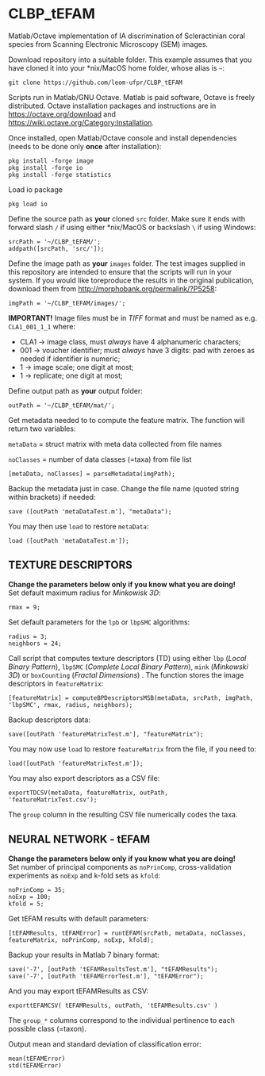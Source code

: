 # CLBP_tEFAM
Matlab/Octave implementation of IA discrimination of Scleractinian coral species from Scanning Electronic Microscopy (SEM) images.

Download repository into a suitable folder. This example assumes that you have cloned it into your *nix/MacOS home folder, whose alias is `~`:
```
git clone https://github.com/leom-ufpr/CLBP_tEFAM
```

Scripts run in Matlab/GNU Octave. Matlab is paid software, Octave is freely distributed. Octave installation packages and instructions are in https://octave.org/download and https://wiki.octave.org/Category:Installation.

Once installed, open Matlab/Octave console and install dependencies (needs to be done only **once** after installation):
```
pkg install -forge image
pkg install -forge io
pkg install -forge statistics
```

Load io package
```
pkg load io
```

Define the source path as **your** cloned `src` folder. Make sure it ends with forward slash `/` if using either *nix/MacOS or backslash `\` if using Windows:
```
srcPath = '~/CLBP_tEFAM/';
addpath([srcPath, 'src/']);
```

Define the image path as **your** `images` folder. The test images supplied in this repository are intended to ensure that the scripts will run in your system. If you would like toreproduce the results in the original publication, download them from http://morphobank.org/permalink/?P5258:
```
imgPath = '~/CLBP_tEFAM/images/';
```

**IMPORTANT!**
Image files must be in *TIFF* format and must be named as e.g. `CLA1_001_1_1` where:

- CLA1 -> image class, must *always* have 4 alphanumeric characters;
- 001 -> voucher identifier; must *always* have 3 digits: pad with zeroes as needed if identifier is numeric;
- 1 -> image scale; one digit at most;
- 1 -> replicate; one digit at most;

Define output path as **your** output folder:
```
outPath = '~/CLBP_tEFAM/mat/';
```
Get metadata needed to to compute the feature matrix. The function will return two variables:

`metaData` = struct matrix with meta data collected from file names

`noClasses` = number of data classes (=taxa) from file list
```
[metaData, noClasses] = parseMetadata(imgPath);
```

Backup the metadata just in case. Change the file name (quoted string within brackets) if needed:
```
save ([outPath 'metaDataTest.m'], "metaData");
```

You may then use `load` to restore `metaData`:
```
load ([outPath 'metaDataTest.m']);
```

## TEXTURE DESCRIPTORS
**Change the parameters below only if you know what you are doing!**  
Set default maximum radius for *Minkowisk 3D*:
```
rmax = 9;
```

Set default parameters for the `lpb` or `lbpSMC` algorithms:
```
radius = 3;
neighbors = 24;
```

Call script that computes texture descriptors (TD) using  either `lbp` (*Local Binary Pattern*), `lbpSMC` (*Complete Local Binary Pattern*), `mink` (*Minkowski 3D*) or `boxCounting` (*Fractal Dimensions*) . The function stores the image descriptors in `featureMatrix`:
```
[featureMatrix] = computeBPDescriptorsMSB(metaData, srcPath, imgPath, 'lbpSMC', rmax, radius, neighbors);
```

Backup descriptors data:
```
save([outPath 'featureMatrixTest.m'], "featureMatrix");
```

You may now use `load` to restore `featureMatrix` from the file, if you need to:
```
load([outPath 'featureMatrixTest.m']);
```

You may also export descriptors as a CSV file:
```
exportTDCSV(metaData, featureMatrix, outPath, 'featureMatrixTest.csv');
```
The `group` column in the resulting CSV file numerically codes the taxa.

## NEURAL NETWORK - tEFAM
**Change the parameters below only if you know what you are doing!**  
Set number of principal components as `noPrinComp`, cross-validation experiments as `noExp` and k-fold sets as `kfold`:
```
noPrinComp = 35;
noExp = 100;
kfold = 5;
```

Get tEFAM results with default parameters: 
```
[tEFAMResults, tEFAMError] = runtEFAM(srcPath, metaData, noClasses, featureMatrix, noPrinComp, noExp, kfold);
```

Backup your results in Matlab 7 binary format:
```
save('-7', [outPath 'tEFAMResultsTest.m'], "tEFAMResults");
save('-7', [outPath 'tEFAMErrorTest.m'], "tEFAMError");
```

And you may export tEFAMResults as CSV:
```
exporttEFAMCSV( tEFAMResults, outPath, 'tEFAMResults.csv' )
```
The `group_*` columns correspond to the individual pertinence to each possible class (=taxon).

Output mean and standard deviation of classification error:
```
mean(tEFAMError)
std(tEFAMError)
```